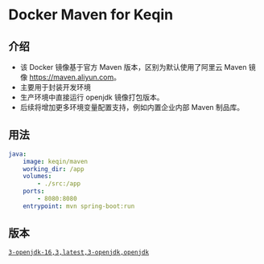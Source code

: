 # Docker Maven for Keqin

## 介绍

- 该 Docker 镜像基于官方 Maven 版本，区别为默认使用了阿里云 Maven 镜像 <https://maven.aliyun.com>。
- 主要用于封装开发环境
- 生产环境中直接运行 openjdk 镜像打包版本。
- 后续将增加更多环境变量配置支持，例如内置企业内部 Maven 制品库。

## 用法

```yaml
java:
    image: keqin/maven
    working_dir: /app
    volumes: 
        - ./src:/app
    ports:
        - 8080:8080
    entrypoint: mvn spring-boot:run
```

## 版本

[`3-openjdk-16,3,latest,3-openjdk,openjdk`](openjdk-16/Dockerfile)
